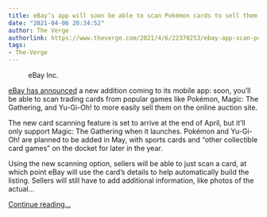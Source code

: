 ```yaml
---
title: eBay’s app will soon be able to scan Pokémon cards to sell them more easily
date: "2021-04-06 20:34:52"
author: The Verge
authorlink: https://www.theverge.com/2021/4/6/22370253/ebay-app-scan-pokemon-cards-sell-more-easily-listing
tags:
- The-Verge
---
```

<figure>
      <img alt="" src="https://cdn.vox-cdn.com/thumbor/OcJxFl5d1MbZRrS0JIF8IOznhD8=/9x0:1991x1321/1310x873/cdn.vox-cdn.com/uploads/chorus_image/image/69085848/Image_Listing_2.0.jpeg" />
        <figcaption>eBay Inc.</figcaption>
    </figure>

  <p id="V0NuaD"><a href="https://www.prnewswire.com/news-releases/ebay-cuts-listing-time-in-half-for-trading-card-sellers-with-new-feature-coming-april-2021-301254869.html">eBay has announced</a> a new addition coming to its mobile app: soon, you’ll be able to scan trading cards from popular games like Pokémon, Magic: The Gathering, and Yu-Gi-Oh! to more easily sell them on the online auction site. </p>
<p id="z4hOQF">The new card scanning feature is set to arrive at the end of April, but it’ll only support Magic: The Gathering when it launches. Pokémon and Yu-Gi-Oh! are planned to be added in May, with sports cards and “other collectible card games” on the docket for later in the year.</p>
<p id="7NYeBd">Using the new scanning option, sellers will be able to just scan a card, at which point eBay will use the card’s details to help automatically build the listing. Sellers will still have to add additional information, like photos of the actual...</p>
  <p>
    <a href="https://www.theverge.com/2021/4/6/22370253/ebay-app-scan-pokemon-cards-sell-more-easily-listing">Continue reading&hellip;</a>
  </p>